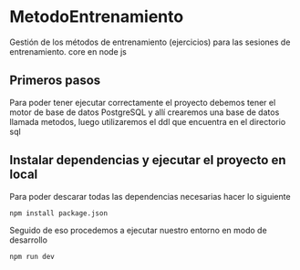 # MetodoEntrenamiento
Gestión de los métodos de entrenamiento (ejercicios) para las sesiones de entrenamiento.
core en node js

## Primeros pasos

Para poder tener ejecutar correctamente el proyecto debemos tener el motor de base de datos
PostgreSQL y allí crearemos una base de datos llamada metodos, luego utilizaremos el ddl que encuentra en el directorio sql 

## Instalar dependencias y ejecutar el proyecto en local

Para poder descarar todas las dependencias necesarias hacer lo siguiente
```bash
npm install package.json
```
Seguido de eso procedemos a ejecutar nuestro entorno en modo de desarrollo

```bash
npm run dev
```
